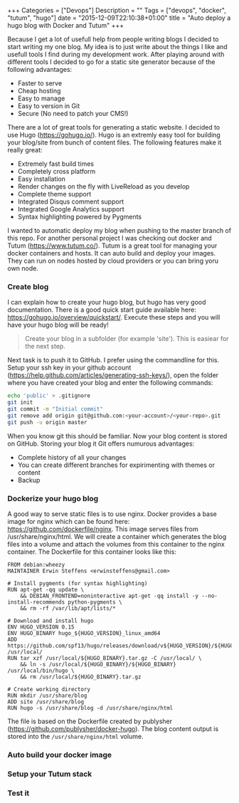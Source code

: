 +++
Categories = ["Devops"]
Description = ""
Tags = ["devops", "docker", "tutum", "hugo"]
date = "2015-12-09T22:10:38+01:00"
title = "Auto deploy a hugo blog with Docker and Tutum"
+++

Because I get a lot of usefull help from people writing blogs I decided to start writing my one blog. My idea is to just write about the things I like and usefull tools I find during my development work. After playing around with different tools I decided to go for a static site generator because of the following advantages:

* Faster to serve
* Cheap hosting 
* Easy to manage
* Easy to version in Git
* Secure (No need to patch your CMS!)

There are a lot of great tools for generating a static website. I decided to use Hugo (https://gohugo.io/). Hugo is an extremly easy tool for building your blog/site from bunch of content files. The following features make it really great:

* Extremely fast build times
* Completely cross platform
* Easy installation 
* Render changes on the fly with LiveReload as you develop
* Complete theme support
* Integrated Disqus comment support
* Integrated Google Analytics support
* Syntax highlighting powered by Pygments 

I wanted to automatic deploy my blog when pushing to the master branch of this repo. For another personal project I was checking out docker and Tutum (https://www.tutum.co/). Tutum is a great tool for managing your docker containers and hosts. It can auto build and deploy your images. They can run on nodes hosted by cloud providers or you can bring yoru own node.

### Create blog

I can explain how to create your hugo blog, but hugo has very good documentation. There is a good quick start guide available here: https://gohugo.io/overview/quickstart/. Execute these steps and you will have your hugo blog will be ready!

> Create your blog in a subfolder (for example 'site'). This is easiear for the next step.

Next task is to push it to GitHub. I prefer using the commandline for this. Setup your ssh key in your github account (https://help.github.com/articles/generating-ssh-keys/), open the folder where you have created your blog and enter the following commands:

```bash
echo 'public' > .gitignore
git init
git commit -m "Initial commit"
git remove add origin git@github.com:<your-account>/<your-repo>.git
git push -u origin master
```

When you know git this should be familiar. Now your blog content is stored on GitHub. Storing your blog it Git offers numurous advantages: 
* Complete history of all your changes
* You can create different branches for expirimenting with themes or content
* Backup

### Dockerize your hugo blog

A good way to serve static files is to use nginx. Docker provides a base image for nginx which can be found here: https://github.com/dockerfile/nginx. This image serves files from /usr/share/nginx/html. We will create a container which generates the blog files into a volume and attach the volumes from this container to the nginx container. The Dockerfile for this container looks like this:

```docker
FROM debian:wheezy
MAINTAINER Erwin Steffens <erwinsteffens@gmail.com>

# Install pygments (for syntax highlighting) 
RUN apt-get -qq update \
	&& DEBIAN_FRONTEND=noninteractive apt-get -qq install -y --no-install-recommends python-pygments \
	&& rm -rf /var/lib/apt/lists/*

# Download and install hugo
ENV HUGO_VERSION 0.15
ENV HUGO_BINARY hugo_${HUGO_VERSION}_linux_amd64
ADD https://github.com/spf13/hugo/releases/download/v${HUGO_VERSION}/${HUGO_BINARY}.tar.gz /usr/local/
RUN tar xzf /usr/local/${HUGO_BINARY}.tar.gz -C /usr/local/ \
	&& ln -s /usr/local/${HUGO_BINARY}/${HUGO_BINARY} /usr/local/bin/hugo \
	&& rm /usr/local/${HUGO_BINARY}.tar.gz

# Create working directory
RUN mkdir /usr/share/blog
ADD site /usr/share/blog
RUN hugo -s /usr/share/blog -d /usr/share/nginx/html
```

The file is based on the Dockerfile created by publysher (https://github.com/publysher/docker-hugo). The blog content output is stored into the `/usr/share/nginx/html` volume.

### Auto build your docker image

### Setup your Tutum stack

### Test it
